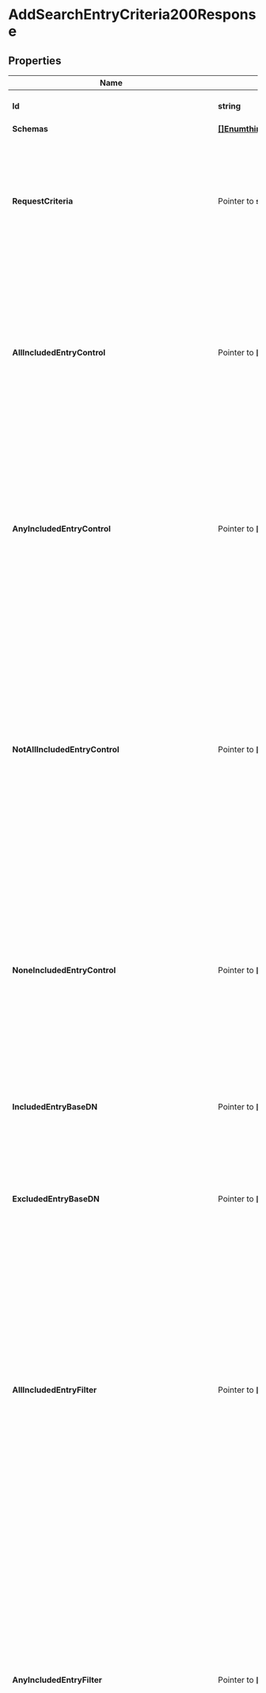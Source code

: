 # AddSearchEntryCriteria200Response

## Properties

Name | Type | Description | Notes
------------ | ------------- | ------------- | -------------
**Id** | **string** | Name of the Search Entry Criteria | 
**Schemas** | [**[]EnumthirdPartySearchEntryCriteriaSchemaUrn**](EnumthirdPartySearchEntryCriteriaSchemaUrn.md) |  | 
**RequestCriteria** | Pointer to **string** | Specifies a request criteria object that must match the associated request for entries included in this Simple Search Entry Criteria. of them. | [optional] 
**AllIncludedEntryControl** | Pointer to **[]string** | Specifies the OID of a control that must be present in search result entries included in this Simple Search Entry Criteria. If any control OIDs are provided, then the entry must contain all of those controls. | [optional] 
**AnyIncludedEntryControl** | Pointer to **[]string** | Specifies the OID of a control that may be present in search result entries included in this Simple Search Entry Criteria. If any control OIDs are provided, then the entry must contain at least one of those controls. | [optional] 
**NotAllIncludedEntryControl** | Pointer to **[]string** | Specifies the OID of a control that should not be present in search result entries included in this Simple Search Entry Criteria. If any control OIDs are provided, then the entry must not contain at least one of those controls (that is, it may contain zero or more of those controls, but not all of them). | [optional] 
**NoneIncludedEntryControl** | Pointer to **[]string** | Specifies the OID of a control that must not be present in search result entries included in this Simple Search Entry Criteria. If any control OIDs are provided, then the entry must not contain any of those controls. | [optional] 
**IncludedEntryBaseDN** | Pointer to **[]string** | Specifies a base DN below which entries included in this Simple Search Entry Criteria may exist. | [optional] 
**ExcludedEntryBaseDN** | Pointer to **[]string** | Specifies a base DN below which entries included in this Simple Search Entry Criteria may not exist. | [optional] 
**AllIncludedEntryFilter** | Pointer to **[]string** | Specifies a search filter that must match search result entries included in this Simple Search Entry Criteria. Note that this matching will be performed against the entry that is actually returned to the client and may not reflect the complete entry stored in the server. If any filters are provided, then the returned entry must match all of those filters. | [optional] 
**AnyIncludedEntryFilter** | Pointer to **[]string** | Specifies a search filter that may match search result entries included in this Simple Search Entry Criteria. Note that this matching will be performed against the entry that is actually returned to the client and may not reflect the complete entry stored in the server. If any filters are provided, then the entry must match at least one of those filters. | [optional] 
**NotAllIncludedEntryFilter** | Pointer to **[]string** | Specifies a search filter that should not match search result entries included in this Simple Search Entry Criteria. Note that this matching will be performed against the entry that is actually returned to the client and may not reflect the complete entry stored in the server. If any filters are provided, then the entry must not match at least one of those filters (that is, the entry may match zero or more of those filters, but not of all of them). | [optional] 
**NoneIncludedEntryFilter** | Pointer to **[]string** | Specifies a search filter that must not match search result entries included in this Simple Search Entry Criteria. Note that this matching will be performed against the entry that is actually returned to the client and may not reflect the complete entry stored in the server. If any filters are provided, then the entry must not match any of those filters. | [optional] 
**AllIncludedEntryGroupDN** | Pointer to **[]string** | Specifies the DN of a group in which the user associated with the entry must be a member to be included in this Simple Search Entry Criteria. If any group DNs are provided, then the entry must be a member of all of them. | [optional] 
**AnyIncludedEntryGroupDN** | Pointer to **[]string** | Specifies the DN of a group in which the user associated with the entry may be a member to be included in this Simple Search Entry Criteria. If any group DNs are provided, then the entry must be a member of at least one of them. | [optional] 
**NotAllIncludedEntryGroupDN** | Pointer to **[]string** | Specifies the DN of a group in which the user associated with the entry should not be a member to be included in this Simple Search Entry Criteria. If any group DNs are provided, then the entry must not be a member of at least one of them (that is, the entry may be a member of zero or more of the specified groups, but not of all of them). | [optional] 
**NoneIncludedEntryGroupDN** | Pointer to **[]string** | Specifies the DN of a group in which the user associated with the entry must not be a member to be included in this Simple Search Entry Criteria. If any group DNs are provided, then the entry must not be a member of any of them. | [optional] 
**Description** | Pointer to **string** | A description for this Search Entry Criteria | [optional] 
**Meta** | Pointer to [**MetaMeta**](MetaMeta.md) |  | [optional] 
**Urnpingidentityschemasconfigurationmessages20** | Pointer to [**MetaUrnPingidentitySchemasConfigurationMessages20**](MetaUrnPingidentitySchemasConfigurationMessages20.md) |  | [optional] 
**AllIncludedSearchEntryCriteria** | Pointer to **[]string** | Specifies a search entry criteria object that must match the associated search result entry in order to match the aggregate search entry criteria. If one or more all-included search entry criteria objects are provided, then a search result entry must match all of them in order to match the aggregate search entry criteria. | [optional] 
**AnyIncludedSearchEntryCriteria** | Pointer to **[]string** | Specifies a search entry criteria object that may match the associated search result entry in order to match the aggregate search entry criteria. If one or more any-included search entry criteria objects are provided, then a search result entry must match at least one of them in order to match the aggregate search entry criteria. | [optional] 
**NotAllIncludedSearchEntryCriteria** | Pointer to **[]string** | Specifies a search entry criteria object that should not match the associated search result entry in order to match the aggregate search entry criteria. If one or more not-all-included search entry criteria objects are provided, then a search result entry must not match all of them (that is, it may match zero or more of them, but it must not match all of them) in order to match the aggregate search entry criteria. | [optional] 
**NoneIncludedSearchEntryCriteria** | Pointer to **[]string** | Specifies a search entry criteria object that must not match the associated search result entry in order to match the aggregate search entry criteria. If one or more none-included search entry criteria objects are provided, then a search result entry must not match any of them in order to match the aggregate search entry criteria. | [optional] 
**ExtensionClass** | **string** | The fully-qualified name of the Java class providing the logic for the Third Party Search Entry Criteria. | 
**ExtensionArgument** | Pointer to **[]string** | The set of arguments used to customize the behavior for the Third Party Search Entry Criteria. Each configuration property should be given in the form &#39;name&#x3D;value&#39;. | [optional] 

## Methods

### NewAddSearchEntryCriteria200Response

`func NewAddSearchEntryCriteria200Response(id string, schemas []EnumthirdPartySearchEntryCriteriaSchemaUrn, extensionClass string, ) *AddSearchEntryCriteria200Response`

NewAddSearchEntryCriteria200Response instantiates a new AddSearchEntryCriteria200Response object
This constructor will assign default values to properties that have it defined,
and makes sure properties required by API are set, but the set of arguments
will change when the set of required properties is changed

### NewAddSearchEntryCriteria200ResponseWithDefaults

`func NewAddSearchEntryCriteria200ResponseWithDefaults() *AddSearchEntryCriteria200Response`

NewAddSearchEntryCriteria200ResponseWithDefaults instantiates a new AddSearchEntryCriteria200Response object
This constructor will only assign default values to properties that have it defined,
but it doesn't guarantee that properties required by API are set

### GetId

`func (o *AddSearchEntryCriteria200Response) GetId() string`

GetId returns the Id field if non-nil, zero value otherwise.

### GetIdOk

`func (o *AddSearchEntryCriteria200Response) GetIdOk() (*string, bool)`

GetIdOk returns a tuple with the Id field if it's non-nil, zero value otherwise
and a boolean to check if the value has been set.

### SetId

`func (o *AddSearchEntryCriteria200Response) SetId(v string)`

SetId sets Id field to given value.


### GetSchemas

`func (o *AddSearchEntryCriteria200Response) GetSchemas() []EnumthirdPartySearchEntryCriteriaSchemaUrn`

GetSchemas returns the Schemas field if non-nil, zero value otherwise.

### GetSchemasOk

`func (o *AddSearchEntryCriteria200Response) GetSchemasOk() (*[]EnumthirdPartySearchEntryCriteriaSchemaUrn, bool)`

GetSchemasOk returns a tuple with the Schemas field if it's non-nil, zero value otherwise
and a boolean to check if the value has been set.

### SetSchemas

`func (o *AddSearchEntryCriteria200Response) SetSchemas(v []EnumthirdPartySearchEntryCriteriaSchemaUrn)`

SetSchemas sets Schemas field to given value.


### GetRequestCriteria

`func (o *AddSearchEntryCriteria200Response) GetRequestCriteria() string`

GetRequestCriteria returns the RequestCriteria field if non-nil, zero value otherwise.

### GetRequestCriteriaOk

`func (o *AddSearchEntryCriteria200Response) GetRequestCriteriaOk() (*string, bool)`

GetRequestCriteriaOk returns a tuple with the RequestCriteria field if it's non-nil, zero value otherwise
and a boolean to check if the value has been set.

### SetRequestCriteria

`func (o *AddSearchEntryCriteria200Response) SetRequestCriteria(v string)`

SetRequestCriteria sets RequestCriteria field to given value.

### HasRequestCriteria

`func (o *AddSearchEntryCriteria200Response) HasRequestCriteria() bool`

HasRequestCriteria returns a boolean if a field has been set.

### GetAllIncludedEntryControl

`func (o *AddSearchEntryCriteria200Response) GetAllIncludedEntryControl() []string`

GetAllIncludedEntryControl returns the AllIncludedEntryControl field if non-nil, zero value otherwise.

### GetAllIncludedEntryControlOk

`func (o *AddSearchEntryCriteria200Response) GetAllIncludedEntryControlOk() (*[]string, bool)`

GetAllIncludedEntryControlOk returns a tuple with the AllIncludedEntryControl field if it's non-nil, zero value otherwise
and a boolean to check if the value has been set.

### SetAllIncludedEntryControl

`func (o *AddSearchEntryCriteria200Response) SetAllIncludedEntryControl(v []string)`

SetAllIncludedEntryControl sets AllIncludedEntryControl field to given value.

### HasAllIncludedEntryControl

`func (o *AddSearchEntryCriteria200Response) HasAllIncludedEntryControl() bool`

HasAllIncludedEntryControl returns a boolean if a field has been set.

### GetAnyIncludedEntryControl

`func (o *AddSearchEntryCriteria200Response) GetAnyIncludedEntryControl() []string`

GetAnyIncludedEntryControl returns the AnyIncludedEntryControl field if non-nil, zero value otherwise.

### GetAnyIncludedEntryControlOk

`func (o *AddSearchEntryCriteria200Response) GetAnyIncludedEntryControlOk() (*[]string, bool)`

GetAnyIncludedEntryControlOk returns a tuple with the AnyIncludedEntryControl field if it's non-nil, zero value otherwise
and a boolean to check if the value has been set.

### SetAnyIncludedEntryControl

`func (o *AddSearchEntryCriteria200Response) SetAnyIncludedEntryControl(v []string)`

SetAnyIncludedEntryControl sets AnyIncludedEntryControl field to given value.

### HasAnyIncludedEntryControl

`func (o *AddSearchEntryCriteria200Response) HasAnyIncludedEntryControl() bool`

HasAnyIncludedEntryControl returns a boolean if a field has been set.

### GetNotAllIncludedEntryControl

`func (o *AddSearchEntryCriteria200Response) GetNotAllIncludedEntryControl() []string`

GetNotAllIncludedEntryControl returns the NotAllIncludedEntryControl field if non-nil, zero value otherwise.

### GetNotAllIncludedEntryControlOk

`func (o *AddSearchEntryCriteria200Response) GetNotAllIncludedEntryControlOk() (*[]string, bool)`

GetNotAllIncludedEntryControlOk returns a tuple with the NotAllIncludedEntryControl field if it's non-nil, zero value otherwise
and a boolean to check if the value has been set.

### SetNotAllIncludedEntryControl

`func (o *AddSearchEntryCriteria200Response) SetNotAllIncludedEntryControl(v []string)`

SetNotAllIncludedEntryControl sets NotAllIncludedEntryControl field to given value.

### HasNotAllIncludedEntryControl

`func (o *AddSearchEntryCriteria200Response) HasNotAllIncludedEntryControl() bool`

HasNotAllIncludedEntryControl returns a boolean if a field has been set.

### GetNoneIncludedEntryControl

`func (o *AddSearchEntryCriteria200Response) GetNoneIncludedEntryControl() []string`

GetNoneIncludedEntryControl returns the NoneIncludedEntryControl field if non-nil, zero value otherwise.

### GetNoneIncludedEntryControlOk

`func (o *AddSearchEntryCriteria200Response) GetNoneIncludedEntryControlOk() (*[]string, bool)`

GetNoneIncludedEntryControlOk returns a tuple with the NoneIncludedEntryControl field if it's non-nil, zero value otherwise
and a boolean to check if the value has been set.

### SetNoneIncludedEntryControl

`func (o *AddSearchEntryCriteria200Response) SetNoneIncludedEntryControl(v []string)`

SetNoneIncludedEntryControl sets NoneIncludedEntryControl field to given value.

### HasNoneIncludedEntryControl

`func (o *AddSearchEntryCriteria200Response) HasNoneIncludedEntryControl() bool`

HasNoneIncludedEntryControl returns a boolean if a field has been set.

### GetIncludedEntryBaseDN

`func (o *AddSearchEntryCriteria200Response) GetIncludedEntryBaseDN() []string`

GetIncludedEntryBaseDN returns the IncludedEntryBaseDN field if non-nil, zero value otherwise.

### GetIncludedEntryBaseDNOk

`func (o *AddSearchEntryCriteria200Response) GetIncludedEntryBaseDNOk() (*[]string, bool)`

GetIncludedEntryBaseDNOk returns a tuple with the IncludedEntryBaseDN field if it's non-nil, zero value otherwise
and a boolean to check if the value has been set.

### SetIncludedEntryBaseDN

`func (o *AddSearchEntryCriteria200Response) SetIncludedEntryBaseDN(v []string)`

SetIncludedEntryBaseDN sets IncludedEntryBaseDN field to given value.

### HasIncludedEntryBaseDN

`func (o *AddSearchEntryCriteria200Response) HasIncludedEntryBaseDN() bool`

HasIncludedEntryBaseDN returns a boolean if a field has been set.

### GetExcludedEntryBaseDN

`func (o *AddSearchEntryCriteria200Response) GetExcludedEntryBaseDN() []string`

GetExcludedEntryBaseDN returns the ExcludedEntryBaseDN field if non-nil, zero value otherwise.

### GetExcludedEntryBaseDNOk

`func (o *AddSearchEntryCriteria200Response) GetExcludedEntryBaseDNOk() (*[]string, bool)`

GetExcludedEntryBaseDNOk returns a tuple with the ExcludedEntryBaseDN field if it's non-nil, zero value otherwise
and a boolean to check if the value has been set.

### SetExcludedEntryBaseDN

`func (o *AddSearchEntryCriteria200Response) SetExcludedEntryBaseDN(v []string)`

SetExcludedEntryBaseDN sets ExcludedEntryBaseDN field to given value.

### HasExcludedEntryBaseDN

`func (o *AddSearchEntryCriteria200Response) HasExcludedEntryBaseDN() bool`

HasExcludedEntryBaseDN returns a boolean if a field has been set.

### GetAllIncludedEntryFilter

`func (o *AddSearchEntryCriteria200Response) GetAllIncludedEntryFilter() []string`

GetAllIncludedEntryFilter returns the AllIncludedEntryFilter field if non-nil, zero value otherwise.

### GetAllIncludedEntryFilterOk

`func (o *AddSearchEntryCriteria200Response) GetAllIncludedEntryFilterOk() (*[]string, bool)`

GetAllIncludedEntryFilterOk returns a tuple with the AllIncludedEntryFilter field if it's non-nil, zero value otherwise
and a boolean to check if the value has been set.

### SetAllIncludedEntryFilter

`func (o *AddSearchEntryCriteria200Response) SetAllIncludedEntryFilter(v []string)`

SetAllIncludedEntryFilter sets AllIncludedEntryFilter field to given value.

### HasAllIncludedEntryFilter

`func (o *AddSearchEntryCriteria200Response) HasAllIncludedEntryFilter() bool`

HasAllIncludedEntryFilter returns a boolean if a field has been set.

### GetAnyIncludedEntryFilter

`func (o *AddSearchEntryCriteria200Response) GetAnyIncludedEntryFilter() []string`

GetAnyIncludedEntryFilter returns the AnyIncludedEntryFilter field if non-nil, zero value otherwise.

### GetAnyIncludedEntryFilterOk

`func (o *AddSearchEntryCriteria200Response) GetAnyIncludedEntryFilterOk() (*[]string, bool)`

GetAnyIncludedEntryFilterOk returns a tuple with the AnyIncludedEntryFilter field if it's non-nil, zero value otherwise
and a boolean to check if the value has been set.

### SetAnyIncludedEntryFilter

`func (o *AddSearchEntryCriteria200Response) SetAnyIncludedEntryFilter(v []string)`

SetAnyIncludedEntryFilter sets AnyIncludedEntryFilter field to given value.

### HasAnyIncludedEntryFilter

`func (o *AddSearchEntryCriteria200Response) HasAnyIncludedEntryFilter() bool`

HasAnyIncludedEntryFilter returns a boolean if a field has been set.

### GetNotAllIncludedEntryFilter

`func (o *AddSearchEntryCriteria200Response) GetNotAllIncludedEntryFilter() []string`

GetNotAllIncludedEntryFilter returns the NotAllIncludedEntryFilter field if non-nil, zero value otherwise.

### GetNotAllIncludedEntryFilterOk

`func (o *AddSearchEntryCriteria200Response) GetNotAllIncludedEntryFilterOk() (*[]string, bool)`

GetNotAllIncludedEntryFilterOk returns a tuple with the NotAllIncludedEntryFilter field if it's non-nil, zero value otherwise
and a boolean to check if the value has been set.

### SetNotAllIncludedEntryFilter

`func (o *AddSearchEntryCriteria200Response) SetNotAllIncludedEntryFilter(v []string)`

SetNotAllIncludedEntryFilter sets NotAllIncludedEntryFilter field to given value.

### HasNotAllIncludedEntryFilter

`func (o *AddSearchEntryCriteria200Response) HasNotAllIncludedEntryFilter() bool`

HasNotAllIncludedEntryFilter returns a boolean if a field has been set.

### GetNoneIncludedEntryFilter

`func (o *AddSearchEntryCriteria200Response) GetNoneIncludedEntryFilter() []string`

GetNoneIncludedEntryFilter returns the NoneIncludedEntryFilter field if non-nil, zero value otherwise.

### GetNoneIncludedEntryFilterOk

`func (o *AddSearchEntryCriteria200Response) GetNoneIncludedEntryFilterOk() (*[]string, bool)`

GetNoneIncludedEntryFilterOk returns a tuple with the NoneIncludedEntryFilter field if it's non-nil, zero value otherwise
and a boolean to check if the value has been set.

### SetNoneIncludedEntryFilter

`func (o *AddSearchEntryCriteria200Response) SetNoneIncludedEntryFilter(v []string)`

SetNoneIncludedEntryFilter sets NoneIncludedEntryFilter field to given value.

### HasNoneIncludedEntryFilter

`func (o *AddSearchEntryCriteria200Response) HasNoneIncludedEntryFilter() bool`

HasNoneIncludedEntryFilter returns a boolean if a field has been set.

### GetAllIncludedEntryGroupDN

`func (o *AddSearchEntryCriteria200Response) GetAllIncludedEntryGroupDN() []string`

GetAllIncludedEntryGroupDN returns the AllIncludedEntryGroupDN field if non-nil, zero value otherwise.

### GetAllIncludedEntryGroupDNOk

`func (o *AddSearchEntryCriteria200Response) GetAllIncludedEntryGroupDNOk() (*[]string, bool)`

GetAllIncludedEntryGroupDNOk returns a tuple with the AllIncludedEntryGroupDN field if it's non-nil, zero value otherwise
and a boolean to check if the value has been set.

### SetAllIncludedEntryGroupDN

`func (o *AddSearchEntryCriteria200Response) SetAllIncludedEntryGroupDN(v []string)`

SetAllIncludedEntryGroupDN sets AllIncludedEntryGroupDN field to given value.

### HasAllIncludedEntryGroupDN

`func (o *AddSearchEntryCriteria200Response) HasAllIncludedEntryGroupDN() bool`

HasAllIncludedEntryGroupDN returns a boolean if a field has been set.

### GetAnyIncludedEntryGroupDN

`func (o *AddSearchEntryCriteria200Response) GetAnyIncludedEntryGroupDN() []string`

GetAnyIncludedEntryGroupDN returns the AnyIncludedEntryGroupDN field if non-nil, zero value otherwise.

### GetAnyIncludedEntryGroupDNOk

`func (o *AddSearchEntryCriteria200Response) GetAnyIncludedEntryGroupDNOk() (*[]string, bool)`

GetAnyIncludedEntryGroupDNOk returns a tuple with the AnyIncludedEntryGroupDN field if it's non-nil, zero value otherwise
and a boolean to check if the value has been set.

### SetAnyIncludedEntryGroupDN

`func (o *AddSearchEntryCriteria200Response) SetAnyIncludedEntryGroupDN(v []string)`

SetAnyIncludedEntryGroupDN sets AnyIncludedEntryGroupDN field to given value.

### HasAnyIncludedEntryGroupDN

`func (o *AddSearchEntryCriteria200Response) HasAnyIncludedEntryGroupDN() bool`

HasAnyIncludedEntryGroupDN returns a boolean if a field has been set.

### GetNotAllIncludedEntryGroupDN

`func (o *AddSearchEntryCriteria200Response) GetNotAllIncludedEntryGroupDN() []string`

GetNotAllIncludedEntryGroupDN returns the NotAllIncludedEntryGroupDN field if non-nil, zero value otherwise.

### GetNotAllIncludedEntryGroupDNOk

`func (o *AddSearchEntryCriteria200Response) GetNotAllIncludedEntryGroupDNOk() (*[]string, bool)`

GetNotAllIncludedEntryGroupDNOk returns a tuple with the NotAllIncludedEntryGroupDN field if it's non-nil, zero value otherwise
and a boolean to check if the value has been set.

### SetNotAllIncludedEntryGroupDN

`func (o *AddSearchEntryCriteria200Response) SetNotAllIncludedEntryGroupDN(v []string)`

SetNotAllIncludedEntryGroupDN sets NotAllIncludedEntryGroupDN field to given value.

### HasNotAllIncludedEntryGroupDN

`func (o *AddSearchEntryCriteria200Response) HasNotAllIncludedEntryGroupDN() bool`

HasNotAllIncludedEntryGroupDN returns a boolean if a field has been set.

### GetNoneIncludedEntryGroupDN

`func (o *AddSearchEntryCriteria200Response) GetNoneIncludedEntryGroupDN() []string`

GetNoneIncludedEntryGroupDN returns the NoneIncludedEntryGroupDN field if non-nil, zero value otherwise.

### GetNoneIncludedEntryGroupDNOk

`func (o *AddSearchEntryCriteria200Response) GetNoneIncludedEntryGroupDNOk() (*[]string, bool)`

GetNoneIncludedEntryGroupDNOk returns a tuple with the NoneIncludedEntryGroupDN field if it's non-nil, zero value otherwise
and a boolean to check if the value has been set.

### SetNoneIncludedEntryGroupDN

`func (o *AddSearchEntryCriteria200Response) SetNoneIncludedEntryGroupDN(v []string)`

SetNoneIncludedEntryGroupDN sets NoneIncludedEntryGroupDN field to given value.

### HasNoneIncludedEntryGroupDN

`func (o *AddSearchEntryCriteria200Response) HasNoneIncludedEntryGroupDN() bool`

HasNoneIncludedEntryGroupDN returns a boolean if a field has been set.

### GetDescription

`func (o *AddSearchEntryCriteria200Response) GetDescription() string`

GetDescription returns the Description field if non-nil, zero value otherwise.

### GetDescriptionOk

`func (o *AddSearchEntryCriteria200Response) GetDescriptionOk() (*string, bool)`

GetDescriptionOk returns a tuple with the Description field if it's non-nil, zero value otherwise
and a boolean to check if the value has been set.

### SetDescription

`func (o *AddSearchEntryCriteria200Response) SetDescription(v string)`

SetDescription sets Description field to given value.

### HasDescription

`func (o *AddSearchEntryCriteria200Response) HasDescription() bool`

HasDescription returns a boolean if a field has been set.

### GetMeta

`func (o *AddSearchEntryCriteria200Response) GetMeta() MetaMeta`

GetMeta returns the Meta field if non-nil, zero value otherwise.

### GetMetaOk

`func (o *AddSearchEntryCriteria200Response) GetMetaOk() (*MetaMeta, bool)`

GetMetaOk returns a tuple with the Meta field if it's non-nil, zero value otherwise
and a boolean to check if the value has been set.

### SetMeta

`func (o *AddSearchEntryCriteria200Response) SetMeta(v MetaMeta)`

SetMeta sets Meta field to given value.

### HasMeta

`func (o *AddSearchEntryCriteria200Response) HasMeta() bool`

HasMeta returns a boolean if a field has been set.

### GetUrnpingidentityschemasconfigurationmessages20

`func (o *AddSearchEntryCriteria200Response) GetUrnpingidentityschemasconfigurationmessages20() MetaUrnPingidentitySchemasConfigurationMessages20`

GetUrnpingidentityschemasconfigurationmessages20 returns the Urnpingidentityschemasconfigurationmessages20 field if non-nil, zero value otherwise.

### GetUrnpingidentityschemasconfigurationmessages20Ok

`func (o *AddSearchEntryCriteria200Response) GetUrnpingidentityschemasconfigurationmessages20Ok() (*MetaUrnPingidentitySchemasConfigurationMessages20, bool)`

GetUrnpingidentityschemasconfigurationmessages20Ok returns a tuple with the Urnpingidentityschemasconfigurationmessages20 field if it's non-nil, zero value otherwise
and a boolean to check if the value has been set.

### SetUrnpingidentityschemasconfigurationmessages20

`func (o *AddSearchEntryCriteria200Response) SetUrnpingidentityschemasconfigurationmessages20(v MetaUrnPingidentitySchemasConfigurationMessages20)`

SetUrnpingidentityschemasconfigurationmessages20 sets Urnpingidentityschemasconfigurationmessages20 field to given value.

### HasUrnpingidentityschemasconfigurationmessages20

`func (o *AddSearchEntryCriteria200Response) HasUrnpingidentityschemasconfigurationmessages20() bool`

HasUrnpingidentityschemasconfigurationmessages20 returns a boolean if a field has been set.

### GetAllIncludedSearchEntryCriteria

`func (o *AddSearchEntryCriteria200Response) GetAllIncludedSearchEntryCriteria() []string`

GetAllIncludedSearchEntryCriteria returns the AllIncludedSearchEntryCriteria field if non-nil, zero value otherwise.

### GetAllIncludedSearchEntryCriteriaOk

`func (o *AddSearchEntryCriteria200Response) GetAllIncludedSearchEntryCriteriaOk() (*[]string, bool)`

GetAllIncludedSearchEntryCriteriaOk returns a tuple with the AllIncludedSearchEntryCriteria field if it's non-nil, zero value otherwise
and a boolean to check if the value has been set.

### SetAllIncludedSearchEntryCriteria

`func (o *AddSearchEntryCriteria200Response) SetAllIncludedSearchEntryCriteria(v []string)`

SetAllIncludedSearchEntryCriteria sets AllIncludedSearchEntryCriteria field to given value.

### HasAllIncludedSearchEntryCriteria

`func (o *AddSearchEntryCriteria200Response) HasAllIncludedSearchEntryCriteria() bool`

HasAllIncludedSearchEntryCriteria returns a boolean if a field has been set.

### GetAnyIncludedSearchEntryCriteria

`func (o *AddSearchEntryCriteria200Response) GetAnyIncludedSearchEntryCriteria() []string`

GetAnyIncludedSearchEntryCriteria returns the AnyIncludedSearchEntryCriteria field if non-nil, zero value otherwise.

### GetAnyIncludedSearchEntryCriteriaOk

`func (o *AddSearchEntryCriteria200Response) GetAnyIncludedSearchEntryCriteriaOk() (*[]string, bool)`

GetAnyIncludedSearchEntryCriteriaOk returns a tuple with the AnyIncludedSearchEntryCriteria field if it's non-nil, zero value otherwise
and a boolean to check if the value has been set.

### SetAnyIncludedSearchEntryCriteria

`func (o *AddSearchEntryCriteria200Response) SetAnyIncludedSearchEntryCriteria(v []string)`

SetAnyIncludedSearchEntryCriteria sets AnyIncludedSearchEntryCriteria field to given value.

### HasAnyIncludedSearchEntryCriteria

`func (o *AddSearchEntryCriteria200Response) HasAnyIncludedSearchEntryCriteria() bool`

HasAnyIncludedSearchEntryCriteria returns a boolean if a field has been set.

### GetNotAllIncludedSearchEntryCriteria

`func (o *AddSearchEntryCriteria200Response) GetNotAllIncludedSearchEntryCriteria() []string`

GetNotAllIncludedSearchEntryCriteria returns the NotAllIncludedSearchEntryCriteria field if non-nil, zero value otherwise.

### GetNotAllIncludedSearchEntryCriteriaOk

`func (o *AddSearchEntryCriteria200Response) GetNotAllIncludedSearchEntryCriteriaOk() (*[]string, bool)`

GetNotAllIncludedSearchEntryCriteriaOk returns a tuple with the NotAllIncludedSearchEntryCriteria field if it's non-nil, zero value otherwise
and a boolean to check if the value has been set.

### SetNotAllIncludedSearchEntryCriteria

`func (o *AddSearchEntryCriteria200Response) SetNotAllIncludedSearchEntryCriteria(v []string)`

SetNotAllIncludedSearchEntryCriteria sets NotAllIncludedSearchEntryCriteria field to given value.

### HasNotAllIncludedSearchEntryCriteria

`func (o *AddSearchEntryCriteria200Response) HasNotAllIncludedSearchEntryCriteria() bool`

HasNotAllIncludedSearchEntryCriteria returns a boolean if a field has been set.

### GetNoneIncludedSearchEntryCriteria

`func (o *AddSearchEntryCriteria200Response) GetNoneIncludedSearchEntryCriteria() []string`

GetNoneIncludedSearchEntryCriteria returns the NoneIncludedSearchEntryCriteria field if non-nil, zero value otherwise.

### GetNoneIncludedSearchEntryCriteriaOk

`func (o *AddSearchEntryCriteria200Response) GetNoneIncludedSearchEntryCriteriaOk() (*[]string, bool)`

GetNoneIncludedSearchEntryCriteriaOk returns a tuple with the NoneIncludedSearchEntryCriteria field if it's non-nil, zero value otherwise
and a boolean to check if the value has been set.

### SetNoneIncludedSearchEntryCriteria

`func (o *AddSearchEntryCriteria200Response) SetNoneIncludedSearchEntryCriteria(v []string)`

SetNoneIncludedSearchEntryCriteria sets NoneIncludedSearchEntryCriteria field to given value.

### HasNoneIncludedSearchEntryCriteria

`func (o *AddSearchEntryCriteria200Response) HasNoneIncludedSearchEntryCriteria() bool`

HasNoneIncludedSearchEntryCriteria returns a boolean if a field has been set.

### GetExtensionClass

`func (o *AddSearchEntryCriteria200Response) GetExtensionClass() string`

GetExtensionClass returns the ExtensionClass field if non-nil, zero value otherwise.

### GetExtensionClassOk

`func (o *AddSearchEntryCriteria200Response) GetExtensionClassOk() (*string, bool)`

GetExtensionClassOk returns a tuple with the ExtensionClass field if it's non-nil, zero value otherwise
and a boolean to check if the value has been set.

### SetExtensionClass

`func (o *AddSearchEntryCriteria200Response) SetExtensionClass(v string)`

SetExtensionClass sets ExtensionClass field to given value.


### GetExtensionArgument

`func (o *AddSearchEntryCriteria200Response) GetExtensionArgument() []string`

GetExtensionArgument returns the ExtensionArgument field if non-nil, zero value otherwise.

### GetExtensionArgumentOk

`func (o *AddSearchEntryCriteria200Response) GetExtensionArgumentOk() (*[]string, bool)`

GetExtensionArgumentOk returns a tuple with the ExtensionArgument field if it's non-nil, zero value otherwise
and a boolean to check if the value has been set.

### SetExtensionArgument

`func (o *AddSearchEntryCriteria200Response) SetExtensionArgument(v []string)`

SetExtensionArgument sets ExtensionArgument field to given value.

### HasExtensionArgument

`func (o *AddSearchEntryCriteria200Response) HasExtensionArgument() bool`

HasExtensionArgument returns a boolean if a field has been set.


[[Back to Model list]](../README.md#documentation-for-models) [[Back to API list]](../README.md#documentation-for-api-endpoints) [[Back to README]](../README.md)


